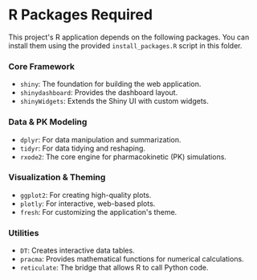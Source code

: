 # R Packages Required

This project's R application depends on the following packages. You can install them using the provided `install_packages.R` script in this folder.

### Core Framework
* `shiny`: The foundation for building the web application.
* `shinydashboard`: Provides the dashboard layout.
* `shinyWidgets`: Extends the Shiny UI with custom widgets.

### Data & PK Modeling
* `dplyr`: For data manipulation and summarization.
* `tidyr`: For data tidying and reshaping.
* `rxode2`: The core engine for pharmacokinetic (PK) simulations.

### Visualization & Theming
* `ggplot2`: For creating high-quality plots.
* `plotly`: For interactive, web-based plots.
* `fresh`: For customizing the application's theme.

### Utilities
* `DT`: Creates interactive data tables.
* `pracma`: Provides mathematical functions for numerical calculations.
* `reticulate`: The bridge that allows R to call Python code.
